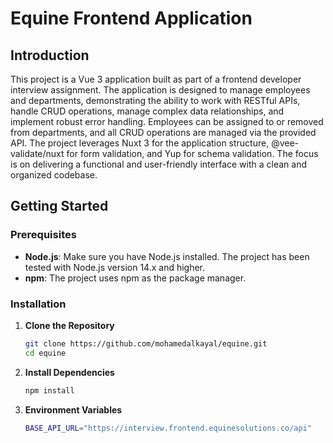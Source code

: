 # Equine Frontend Application

## Introduction

This project is a Vue 3 application built as part of a frontend developer interview assignment. The application is designed to manage employees and departments, demonstrating the ability to work with RESTful APIs, handle CRUD operations, manage complex data relationships, and implement robust error handling. Employees can be assigned to or removed from departments, and all CRUD operations are managed via the provided API. The project leverages Nuxt 3 for the application structure, @vee-validate/nuxt for form validation, and Yup for schema validation. The focus is on delivering a functional and user-friendly interface with a clean and organized codebase.

## Getting Started

### Prerequisites

- **Node.js**: Make sure you have Node.js installed. The project has been tested with Node.js version 14.x and higher.
- **npm**: The project uses npm as the package manager.

### Installation

1. **Clone the Repository**

   ```bash
   git clone https://github.com/mohamedalkayal/equine.git
   cd equine
   ```

2. **Install Dependencies**

   ```bash
   npm install
   ```

3. **Environment Variables**

   ```bash
   BASE_API_URL="https://interview.frontend.equinesolutions.co/api"
   ```
